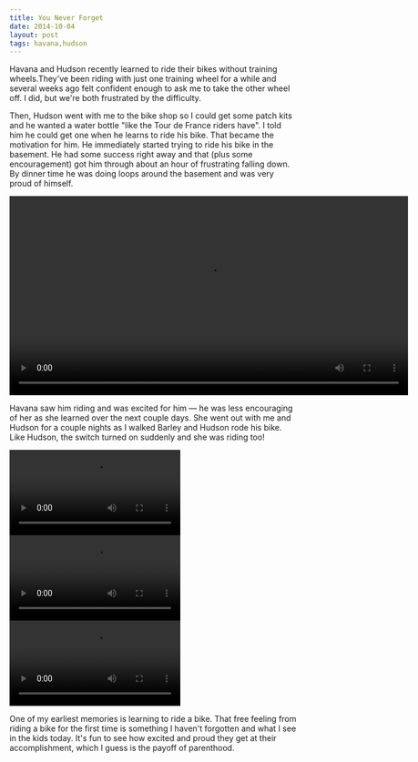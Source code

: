 ```yaml
---
title: You Never Forget
date: 2014-10-04
layout: post
tags: havana,hudson
---
```


Havana and Hudson recently learned to ride their bikes without training wheels.They've been riding with just one training wheel for a while and several weeks ago felt confident enough to ask me to take the other wheel off. I did, but we're both frustrated by the difficulty.

Then, Hudson went with me to the bike shop so I could get some patch kits and he wanted a water bottle "like the Tour de France riders have". I told him he could get one when he learns to ride his bike. That became the motivation for him. He immediately started trying to ride his bike in the basement. He had some success right away and that (plus some encouragement) got him through about an hour of frustrating falling down. By dinner time he was doing loops around the basement and was very proud of himself.

<video src="{{site.baseurl}}/video/IMG_0007.mp4" width="700" autoplay controls></video>

Havana saw him riding and was excited for him — he was less encouraging of her as she learned over the next couple days. She went out with me and Hudson for a couple nights as I walked Barley and Hudson  rode his bike. Like Hudson, the switch turned on suddenly and she was riding too!

<video src="{{site.baseurl}}/video/IMG_0001_2.mp4" controls></video>
<video src="{{site.baseurl}}/video/IMG_0002_2.mp4" controls></video>
<video src="{{site.baseurl}}/video/IMG_0003_2.mp4" controls></video>

One of my earliest memories is learning to ride a bike. That free feeling from riding a bike for the first time is something I haven't forgotten and what I see in the kids today. It's fun to see how excited and proud they get at their accomplishment, which I guess is the payoff of parenthood.

